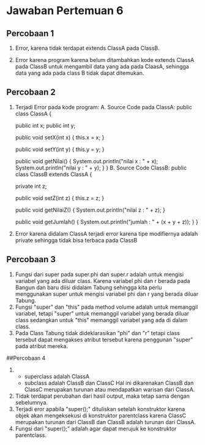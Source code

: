 # Jawaban Pertemuan 6

## Percobaan 1
1. Error, karena tidak terdapat extends ClassA pada ClassB.

2. Error karena program karena belum ditambahkan kode extends ClassA pada ClassB untuk mengambil data yang ada pada ClaasA, sehingga data yang ada pada class B tidak dapat ditemukan.

## Percobaan 2
1. Terjadi Error pada kode program:
A. Source Code pada ClassA:
public class ClassA {

    public int x;
    public int y;

    public void setX(int x) {
        this.x = x;
    }

    public void setY(int y) {
        this.y = y;
    }

    public void getNilai() {
        System.out.println("nilai x : " + x);
        System.out.println("nilai y : " + y);
    }
}
B. Source Code ClassB:
public class ClassB extends ClassA {

    private int z;

    public void setZ(int z) {
        this.z = z;
    }

    public void getNilaiZ() {
        System.out.println("nilai z : " + z);
    }

    public void getJumlah() {
        System.out.println("jumlah : " + (x + y + z));
    }
}
2. Error karena didalam ClassA terjadi error karena tipe modifiernya adalah private sehingga tidak bisa terbaca pada ClassB

## Percobaan 3
1. Fungsi dari super pada super.phi dan super.r adalah untuk mengisi variabel yang ada diluar class. Karena variabel phi dan r berada pada Bangun dan baru diisi didalam Tabung sehingga kita perlu menggunakan super untuk mengisi variabel phi dan r yang berada diluar Tabung. 
2. Fungsi "super" dan "this" pada method volume adalah untuk memanggil variabel, tetapi "super" untuk memanggil variabel yang berada diluar class sedangkan untuk "this" memanggil variabel yang ada di dalam class.
3. Pada Class Tabung tidak dideklarasikan "phi" dan "r" tetapi class tersebut dapat mengakses atribut tersebut karena penggunan "super" pada atribut mereka.

##Percobaan 4
1. 	- superclass adalah ClassA
	- subclass adalah ClassB dan ClassC
	Hal ini dikarenakan ClassB dan ClassC merupakan turunan atau mendapatkan warisan dari ClassA.
2. Tidak terdapat perubahan dari hasil output, maka tetap sama dengan sebelumnya.
3. Terjadi eror apabila "super();" dituliskan setelah konstruktor karena objek akan mengeksekusi di konstruktor parentclass karena ClassC merupakan turunan dari ClassB dan ClassB adalah turunan dari ClassA.
4. Fungsi dari "super();" adalah agar dapat merujuk ke konstruktor parentclass.
